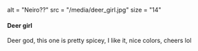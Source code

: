 alt = "Neiro??"
src = "/media/deer_girl.jpg"
size = "14"

#### Deer girl

Deer god, this one is pretty spicey, I like it, nice colors, cheers lol
